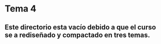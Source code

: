 # Tema 4

## Este directorio esta vacío debido a que el curso se a rediseñado y compactado en tres temas.